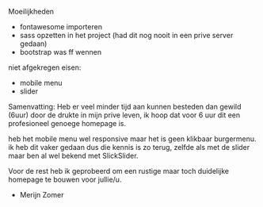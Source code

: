 Moeilijkheden
- fontawesome importeren
- sass opzetten in het project (had dit nog nooit in een prive server gedaan)
- bootstrap was ff wennen

niet afgekregen eisen:
- mobile menu 
- slider

Samenvatting:
Heb er veel minder tijd aan kunnen besteden dan gewild (6uur) door de drukte in mijn prive leven, ik hoop dat voor 6 uur dit een profesioneel genoege homepage is.

heb het mobile menu wel responsive maar het is geen klikbaar burgermenu. ik heb dit vaker gedaan dus die kennis is zo terug, zelfde als met de slider maar ben al wel bekend met SlickSlider.

Voor de rest heb ik geprobeerd om een rustige maar toch duidelijke homepage te bouwen voor jullie/u.

- Merijn Zomer